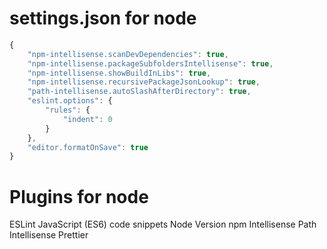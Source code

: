 # settings.json for node
```javascript
{
    "npm-intellisense.scanDevDependencies": true,
    "npm-intellisense.packageSubfoldersIntellisense": true,
    "npm-intellisense.showBuildInLibs": true,
    "npm-intellisense.recursivePackageJsonLookup": true,
    "path-intellisense.autoSlashAfterDirectory": true,
    "eslint.options": {
        "rules": {
            "indent": 0
        }
    },
    "editor.formatOnSave": true
}
```

# Plugins for node
ESLint
JavaScript (ES6) code snippets
Node Version
npm Intellisense
Path Intellisense
Prettier
